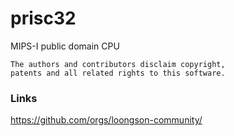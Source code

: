# prisc32
MIPS-I public domain CPU



```
The authors and contributors disclaim copyright, 
patents and all related rights to this software.
```


### Links

https://github.com/orgs/loongson-community/


